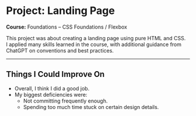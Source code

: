 # Project: Landing Page

**Course:** Foundations – CSS Foundations / Flexbox

This project was about creating a landing page using pure HTML and CSS.  
I applied many skills learned in the course, with additional guidance from ChatGPT on conventions and best practices.

---

## Things I Could Improve On

- Overall, I think I did a good job.
- My biggest deficiencies were:
  - Not committing frequently enough.
  - Spending too much time stuck on certain design details.
